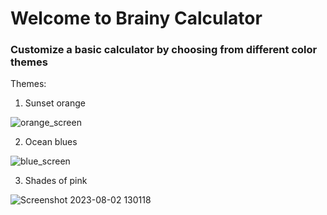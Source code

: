 # Welcome to Brainy Calculator
### Customize a basic calculator by choosing from different color themes 
Themes:

  1. Sunset orange
     
  ![orange_screen](https://github.com/cindyfeldman/Brainy_Calculator/assets/30363621/48dfe7a4-3370-46b0-ab51-f8b09414ba3f)
  
  2. Ocean blues

     
![blue_screen](https://github.com/cindyfeldman/Brainy_Calculator/assets/30363621/e34dd4ff-2ae1-409e-b9f7-250ebce2bff8)


  3. Shades of pink

     
![Screenshot 2023-08-02 130118](https://github.com/cindyfeldman/Brainy_Calculator/assets/30363621/1b746554-fb93-489f-8258-fe104c009150)

